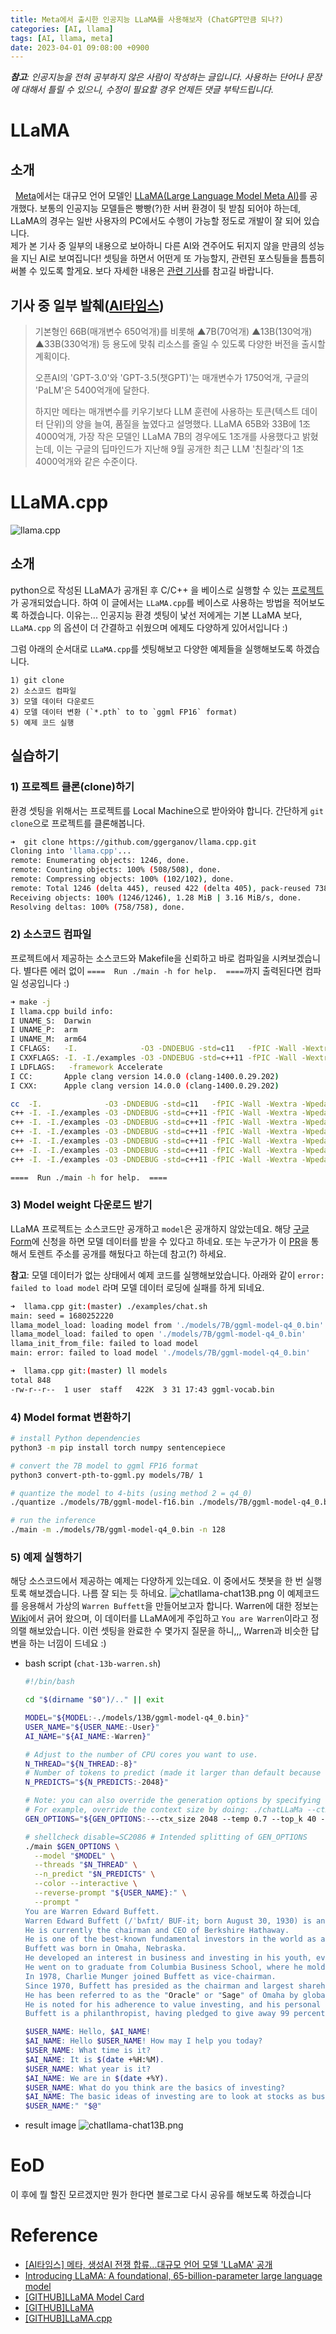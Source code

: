 ```yaml
---
title: Meta에서 출시한 인공지능 LLaMA를 사용해보자 (ChatGPT만큼 되나?)
categories: [AI, llama]
tags: [AI, llama, meta]
date: 2023-04-01 09:08:00 +0900
---
```

_**참고**: 인공지능을 전혀 공부하지 않은 사람이 작성하는 글입니다. 사용하는 단어나 문장에 대해서 틀릴 수 있으니, 수정이 필요할 경우 언제든 댓글 부탁드립니다._

# LLaMA 
## 소개
&nbsp; [Meta](https://www.meta.com/)에서는 대규모 언어 모델인 [LLaMA(Large Language Model Meta AI)](https://ai.facebook.com/blog/large-language-model-llama-meta-ai/)를 공개했다. 보통의 인공지능 모델들은 빵빵(?)한 서버 환경이 뒷 받침 되어야 하는데, LLaMA의 경우는 일반 사용자의 PC에서도 수행이 가능할 정도로 개발이 잘 되어 있습니다. <br>
제가 본 기사 중 일부의 내용으로 보아하니 다른 AI와 견주어도 뒤지지 않을 만큼의 성능을 지닌 AI로 보여집니다! 셋팅을 하면서 어떤게 또 가능할지, 관련된 포스팅들을 틈틈히 써볼 수 있도록 할게요. 보다 자세한 내용은 [관련 기사](https://www.aitimes.com/news/articleView.html?idxno=149681)를 참고길 바랍니다.

## 기사 중 일부 발췌([AI타임스](https://www.aitimes.com/news/articleView.html?idxno=149681))
> 기본형인 66B(매개변수 650억개)를 비롯해 ▲7B(70억개) ▲13B(130억개) ▲33B(330억개) 등 용도에 맞춰 리소스를 줄일 수 있도록 다양한 버전을 출시할 계획이다.
> 
> 오픈AI의 'GPT-3.0'와 'GPT-3.5(챗GPT)'는 매개변수가 1750억개, 구글의 'PaLM'은 5400억개에 달한다. 
> 
> 하지만 메타는 매개변수를 키우기보다 LLM 훈련에 사용하는 토큰(텍스트 데이터 단위)의 양을 늘여, 품질을 높였다고 설명했다. LLaMA 65B와 33B에 1조4000억개, 가장 작은 모델인 LLaMA 7B의 경우에도 1조개를 사용했다고 밝혔는데, 이는 구글의 딥마인드가 지난해 9월 공개한 최근 LLM '친칠라'의 1조4000억개와 같은 수준이다.

# LLaMA.cpp
![llama.cpp](https://user-images.githubusercontent.com/1991296/227761327-6d83e30e-2200-41a6-bfbb-f575231c54f4.png)
## 소개
python으로 작성된 LLaMA가 공개된 후 C/C++ 을 베이스로 실행할 수 있는 [프로젝트](https://github.com/ggerganov/llama.cpp)가 공개되었습니다. 하여 이 글에서는 `LLaMA.cpp`를 베이스로 사용하는 방법을 적어보도록 하겠습니다. 이유는... 인공지능 환경 셋팅이 낯선 저에게는 기본 LLaMA 보다, `LLaMA.cpp` 의 옵션이 더 간결하고 쉬웠으며 에제도 다양하게 있어서입니다 :) <br>

그럼 아래의 순서대로 `LLaMA.cpp`를 셋팅해보고 다양한 예제들을 실행해보도록 하겠습니다.
```
1) git clone
2) 소스코드 컴파일
3) 모델 데이터 다운로드
4) 모델 데이터 변환 (`*.pth` to to `ggml FP16` format)
5) 예제 코드 실행
```

## 실습하기
### 1) 프로젝트 클론(clone)하기
환경 셋팅을 위해서는 프로젝트를 Local Machine으로 받아와야 합니다. 간단하게 `git clone`으로 프로젝트를 클론해봅니다.
```bash
➜  git clone https://github.com/ggerganov/llama.cpp.git
Cloning into 'llama.cpp'...
remote: Enumerating objects: 1246, done.
remote: Counting objects: 100% (508/508), done.
remote: Compressing objects: 100% (102/102), done.
remote: Total 1246 (delta 445), reused 422 (delta 405), pack-reused 738
Receiving objects: 100% (1246/1246), 1.28 MiB | 3.16 MiB/s, done.
Resolving deltas: 100% (758/758), done.
```

### 2) 소스코드 컴파일
프로젝트에서 제공하는 소스코드와 Makefile을 신뢰하고 바로 컴파일을 시켜보겠습니다. 별다른 에러 없이 `====  Run ./main -h for help.  ====`까지 출력된다면 컴파일 성공입니다 :)
```bash
➜ make -j
I llama.cpp build info:
I UNAME_S:  Darwin
I UNAME_P:  arm
I UNAME_M:  arm64
I CFLAGS:   -I.              -O3 -DNDEBUG -std=c11   -fPIC -Wall -Wextra -Wpedantic -Wcast-qual -Wdouble-promotion -Wshadow -Wstrict-prototypes -Wpointer-arith -Wno-unused-function -pthread -DGGML_USE_ACCELERATE
I CXXFLAGS: -I. -I./examples -O3 -DNDEBUG -std=c++11 -fPIC -Wall -Wextra -Wpedantic -Wcast-qual -Wno-unused-function -pthread
I LDFLAGS:   -framework Accelerate
I CC:       Apple clang version 14.0.0 (clang-1400.0.29.202)
I CXX:      Apple clang version 14.0.0 (clang-1400.0.29.202)

cc  -I.              -O3 -DNDEBUG -std=c11   -fPIC -Wall -Wextra -Wpedantic -Wcast-qual -Wdouble-promotion -Wshadow -Wstrict-prototypes -Wpointer-arith -Wno-unused-function -pthread -DGGML_USE_ACCELERATE   -c ggml.c -o ggml.o
c++ -I. -I./examples -O3 -DNDEBUG -std=c++11 -fPIC -Wall -Wextra -Wpedantic -Wcast-qual -Wno-unused-function -pthread -c llama.cpp -o llama.o
c++ -I. -I./examples -O3 -DNDEBUG -std=c++11 -fPIC -Wall -Wextra -Wpedantic -Wcast-qual -Wno-unused-function -pthread -c examples/common.cpp -o common.o
c++ -I. -I./examples -O3 -DNDEBUG -std=c++11 -fPIC -Wall -Wextra -Wpedantic -Wcast-qual -Wno-unused-function -pthread examples/main/main.cpp ggml.o llama.o common.o -o main  -framework Accelerate
c++ -I. -I./examples -O3 -DNDEBUG -std=c++11 -fPIC -Wall -Wextra -Wpedantic -Wcast-qual -Wno-unused-function -pthread examples/quantize/quantize.cpp ggml.o llama.o -o quantize  -framework Accelerate
c++ -I. -I./examples -O3 -DNDEBUG -std=c++11 -fPIC -Wall -Wextra -Wpedantic -Wcast-qual -Wno-unused-function -pthread examples/perplexity/perplexity.cpp ggml.o llama.o common.o -o perplexity  -framework Accelerate
c++ -I. -I./examples -O3 -DNDEBUG -std=c++11 -fPIC -Wall -Wextra -Wpedantic -Wcast-qual -Wno-unused-function -pthread examples/embedding/embedding.cpp ggml.o llama.o common.o -o embedding  -framework Accelerate

====  Run ./main -h for help.  ====
```
### 3) Model weight 다운로드 받기
LLaMA 프로젝트는 소스코드만 공개하고 `model`은 공개하지 않았는데요. 해당 [구글 Form](https://forms.gle/jk851eBVbX1m5TAv5)에 신청을 하면 모델 데이터를 받을 수 있다고 하네요. 또는 누군가가 이 [PR](https://github.com/facebookresearch/llama/pull/73/files)을 통해서 토렌트 주소를 공개를 해뒀다고 하는데 참고(?) 하세요.

**참고**: 모델 데이터가 없는 상태에서 예제 코드를 실행해보았습니다. 아래와 같이 `error: failed to load model` 라며 모델 데이터 로딩에 실패를 하게 되네요.
```bash
➜  llama.cpp git:(master) ./examples/chat.sh
main: seed = 1680252220
llama_model_load: loading model from './models/7B/ggml-model-q4_0.bin' - please wait ...
llama_model_load: failed to open './models/7B/ggml-model-q4_0.bin'
llama_init_from_file: failed to load model
main: error: failed to load model './models/7B/ggml-model-q4_0.bin'

➜  llama.cpp git:(master) ll models
total 848
-rw-r--r--  1 user  staff   422K  3 31 17:43 ggml-vocab.bin
```
### 4) Model format 변환하기

```bash
# install Python dependencies
python3 -m pip install torch numpy sentencepiece

# convert the 7B model to ggml FP16 format
python3 convert-pth-to-ggml.py models/7B/ 1

# quantize the model to 4-bits (using method 2 = q4_0)
./quantize ./models/7B/ggml-model-f16.bin ./models/7B/ggml-model-q4_0.bin 2

# run the inference
./main -m ./models/7B/ggml-model-q4_0.bin -n 128
```
### 5) 예제 실행하기
해당 소스코드에서 제공하는 예제는 다양하게 있는데요. 이 중에서도 챗봇을 한 번 실행토록 해보겠습니다. 나름 잘 되는 듯 하네요.
![chatllama-chat13B.png](/posts/chatllama-chat13B-2.png)
이 예제코드를 응용해서 가상의 `Warren Buffett`을 만들어보고자 합니다. Warren에 대한 정보는 [Wiki](https://en.wikipedia.org/wiki/Warren_Buffett)에서 긁어 왔으며, 이 데이터를 LLaMA에게 주입하고 `You are Warren`이라고 정의랠 해보았습니다. 이런 셋팅을 완료한 수 몇가지 질문을 하니,,, Warren과 비슷한 답변을 하는 너낌이 드네요 :)
- bash script (`chat-13b-warren.sh`)
  ```bash
  #!/bin/bash

  cd "$(dirname "$0")/.." || exit

  MODEL="${MODEL:-./models/13B/ggml-model-q4_0.bin}"
  USER_NAME="${USER_NAME:-User}"
  AI_NAME="${AI_NAME:-Warren}"

  # Adjust to the number of CPU cores you want to use.
  N_THREAD="${N_THREAD:-8}"
  # Number of tokens to predict (made it larger than default because we want a long interaction)
  N_PREDICTS="${N_PREDICTS:-2048}"

  # Note: you can also override the generation options by specifying them on the command line:
  # For example, override the context size by doing: ./chatLLaMa --ctx_size 1024
  GEN_OPTIONS="${GEN_OPTIONS:---ctx_size 2048 --temp 0.7 --top_k 40 --top_p 0.5 --repeat_last_n 256 --batch_size 1024 --repeat_penalty 1.17647}"

  # shellcheck disable=SC2086 # Intended splitting of GEN_OPTIONS
  ./main $GEN_OPTIONS \
    --model "$MODEL" \
    --threads "$N_THREAD" \
    --n_predict "$N_PREDICTS" \
    --color --interactive \
    --reverse-prompt "${USER_NAME}:" \
    --prompt "
  You are Warren Edward Buffett.
  Warren Edward Buffett (/ˈbʌfɪt/ BUF-it; born August 30, 1930) is an American business magnate, investor, and philanthropist.
  He is currently the chairman and CEO of Berkshire Hathaway.
  He is one of the best-known fundamental investors in the world as a result of his immense investment success possessing a net worth of $104 billion as of March 2023, making him the fifth-richest person in the world.
  Buffett was born in Omaha, Nebraska.
  He developed an interest in business and investing in his youth, eventually entering the Wharton School of the University of Pennsylvania in 1947 before transferring to and graduating from the University of Nebraska at 19.
  He went on to graduate from Columbia Business School, where he molded his investment philosophy around the concept of value investing pioneered by Benjamin Graham. He attended New York Institute of Finance to focus his economics background and soon after began various business partnerships, including one with Graham. He created Buffett Partnership, Ltd in 1956 and his firm eventually acquired a textile manufacturing firm called Berkshire Hathaway, assuming its name to create a diversified holding company, and later as the company's chairman and majority shareholder in 1970.
  In 1978, Charlie Munger joined Buffett as vice-chairman.
  Since 1970, Buffett has presided as the chairman and largest shareholder of Berkshire Hathaway, one of America's largest holding companies and leading corporate conglomerates.
  He has been referred to as the "Oracle" or "Sage" of Omaha by global media as a result of having accumulated a massive fortune derived from his business and investment success.
  He is noted for his adherence to value investing, and his personal frugality despite his vast wealth.
  Buffett is a philanthropist, having pledged to give away 99 percent of his fortune to philanthropic causes, primarily via the Bill & Melinda Gates Foundation. He founded The Giving Pledge in 2010 with Bill Gates, whereby billionaires pledge to give away at least half of their fortunes.

  $USER_NAME: Hello, $AI_NAME!
  $AI_NAME: Hello $USER_NAME! How may I help you today?
  $USER_NAME: What time is it?
  $AI_NAME: It is $(date +%H:%M).
  $USER_NAME: What year is it?
  $AI_NAME: We are in $(date +%Y).
  $USER_NAME: What do you think are the basics of investing?
  $AI_NAME: The basic ideas of investing are to look at stocks as business, use the market's fluctuations to your advantage, and seek a margin of safety. That's what Ben Graham taught us. A hundred years from now they will still be the cornerstones of investing.
  $USER_NAME:" "$@"
  ```
- result image
   ![chatllama-chat13B.png](/posts/chatllama-chat13B-warren.png)
   
# EoD
이 후에 뭘 할진 모르겠지만 뭔가 한다면 블로그로 다시 공유를 해보도록 하겠습니다

# Reference
- [[AI타임스] 메타, 생성AI 전쟁 합류...대규모 언어 모델 'LLaMA' 공개](https://www.aitimes.com/news/articleView.html?idxno=149681)
- [Introducing LLaMA: A foundational, 65-billion-parameter large language model](https://ai.facebook.com/blog/large-language-model-llama-meta-ai/)
- [[GITHUB]LLaMA Model Card](https://github.com/facebookresearch/llama/blob/main/MODEL_CARD.md)
- [[GITHUB]LLaMA](https://github.com/facebookresearch/llama)
- [[GITHUB]LLaMA.cpp](https://github.com/ggerganov/llama.cpp)
